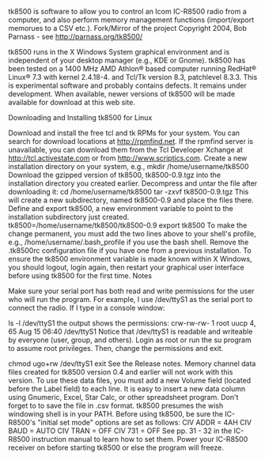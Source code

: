 tk8500 is software to allow you to control an Icom IC-R8500 radio from a computer, and also perform memory management functions (import/export memorues to a CSV etc.). Fork/Mirror of the project Copyright 2004, Bob Parnass - see http://parnass.org/tk8500/

tk8500 runs in the X Windows System graphical environment and is independent of your desktop manager (e.g., KDE or Gnome). tk8500 has been tested on a 1400 MHz AMD Athlon® based computer running RedHat® Linux® 7.3 with kernel 2.4.18-4. and Tcl/Tk version 8.3, patchlevel 8.3.3.
This is experimental software and probably contains defects. It remains under development. When available, newer versions of tk8500 will be made available for download at this web site.

Downloading and Installing tk8500 for Linux

Download and install the free tcl and tk RPMs for your system. You can search for download locations at http://rpmfind.net. If the rpmfind server is unavailable, you can download them from the Tcl Developer Xchange at http://tcl.activestate.com or from http://www.scriptics.com.
Create a new installation directory on your system, e.g., 
mkdir /home/username/tk8500
Download the gzipped version of tk8500, tk8500-0.9.tgz into the installation directory you created earlier. 
Decompress and untar the file after downloading it: 
cd /home/username/tk8500
tar -zxvf tk8500-0.9.tgz
This will create a new subdirectory, named tk8500-0.9 and place the files there. 
Define and export tk8500, a new environment variable to point to the installation subdirectory just created.
tk8500=/home/username/tk8500/tk8500-0.9
export tk8500
To make the change permanent, you must add the two lines above to your shell's profile, e.g., /home/username/.bash_profile if you use the bash shell. 
Remove the .tk8500rc configuration file if you have one from a previous installation.
To ensure the tk8500 environment variable is made known within X Windows, you should logout, login again, then restart your graphical user interface before using tk8500 for the first time.
Notes

Make sure your serial port has both read and write permissions for the user who will run the program.
For example, I use /dev/ttyS1 as the serial port to connect the radio. If I type in a console window:

ls -l /dev/ttyS1
the output shows the permissions:
crw-rw-rw-    1 root     uucp       4,  65 Aug 15 06:40 /dev/ttyS1
Notice that /dev/ttyS1 is readable and writeable by everyone (user, group, and others).
Login as root or run the su program to assume root privileges. Then, change the permissions and exit.

chmod   ugo+rw   /dev/ttyS1
exit
See the Release notes.
Memory channel data files created for tk8500 version 0.4 and earlier will not work with this version. To use these data files, you must add a new Volume field (located before the Label field) to each line. It is easy to insert a new data column using Gnumeric, Excel, Star Calc, or other spreadsheet program. Don't forget to to save the file in .csv format.
tk8500 presumes the wish windowing shell is in your PATH.
Before using tk8500, be sure the IC-R8500's "initial set mode" options are set as follows:
CIV ADDR = 4AH
CIV BAUD = AUTO
CIV TRAN = OFF
CIV 731 = OFF
See pp. 31 - 32 in the IC-R8500 instruction manual to learn how to set them.
Power your IC-R8500 receiver on before starting tk8500 or else the program will freeze.
